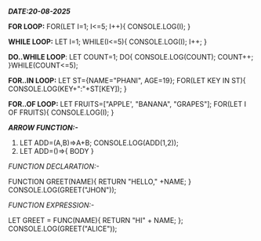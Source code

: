 ***DATE:20-08-2025***

**FOR LOOP:**
FOR(LET I=1; I<=5; I++){
	CONSOLE.LOG(I);
}

**WHILE LOOP:**
LET I=1;
WHILE(I<=5){
	CONSOLE.LOG(I);
	I++;
}

**DO..WHILE LOOP**:
LET COUNT=1;
DO{
	CONSOLE.LOG(COUNT);
	COUNT++;
}WHILE(COUNT<=5);

**FOR..IN LOOP:**
LET ST={NAME="PHANI", AGE=19};
FOR(LET KEY IN ST){
	CONSOLE.LOG(KEY+":"+ST[KEY]);
}

**FOR..OF LOOP:**
LET FRUITS=["APPLE', "BANANA", "GRAPES"];
FOR(LET I OF FRUITS){
	CONSOLE.LOG(I);
}

***ARROW FUNCTION:-***

1) LET ADD=(A,B)=>A+B;
  CONSOLE.LOG(ADD(1,2));
2) LET ADD=()=>{
	BODY
}

*FUNCTION DECLARATION:-*

FUNCTION GREET(NAME){
	RETURN "HELLO," +NAME;
}
CONSOLE.LOG(GREET("JHON"));

*FUNCTION EXPRESSION:-*

LET GREET = FUNC(NAME){
	RETURN "HI" + NAME;
};
CONSOLE.LOG(GREET("ALICE"));

